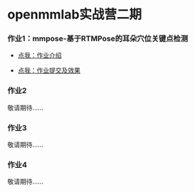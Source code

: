 # openmmlab实战营二期

### 作业1：mmpose-基于RTMPose的耳朵穴位关键点检测

- [点我：作业介绍](https://github.com/open-mmlab/OpenMMLabCamp/issues/88)

- [点我：作业提交及效果](https://github.com/CrabBoss-lab/openmmlabCamp/tree/master/01-mmpose-task)



### 作业2

敬请期待......

### 作业3

敬请期待......

### 作业4

敬请期待......

### 